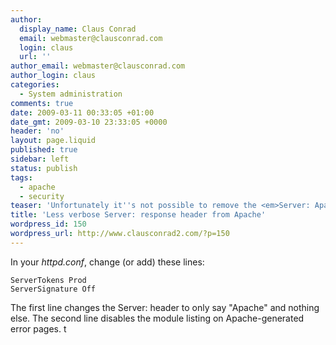 ```yaml
---
author:
  display_name: Claus Conrad
  email: webmaster@clausconrad.com
  login: claus
  url: ''
author_email: webmaster@clausconrad.com
author_login: claus
categories:
  - System administration
comments: true
date: 2009-03-11 00:33:05 +01:00
date_gmt: 2009-03-10 23:33:05 +0000
header: 'no'
layout: page.liquid
published: true
sidebar: left
status: publish
tags:
  - apache
  - security
teaser: 'Unfortunately it''s not possible to remove the <em>Server: Apache</em> header altogether from Apache''s responses, but you can make them less verbose (and stop telling the whole world which version of Apache, OS and modules you''re running).'
title: 'Less verbose Server: response header from Apache'
wordpress_id: 150
wordpress_url: http://www.clausconrad2.com/?p=150
---
```

In your _httpd.conf_, change (or add) these lines:

```
ServerTokens Prod
ServerSignature Off
```

The first line changes the Server: header to only say "Apache" and nothing else. The second line disables the module listing on Apache-generated error pages.
t